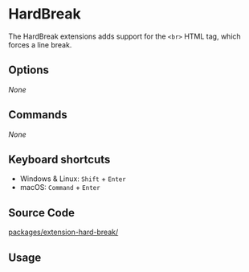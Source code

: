 # HardBreak
The HardBreak extensions adds support for the `<br>` HTML tag, which forces a line break.

## Options
*None*

## Commands
*None*

## Keyboard shortcuts
* Windows & Linux: `Shift` + `Enter`
* macOS: `Command` + `Enter`

## Source Code
[packages/extension-hard-break/](https://github.com/ueberdosis/tiptap-next/blob/main/packages/extension-hard-break/)

## Usage
<demo name="Extensions/HardBreak" highlight="13,32" />

